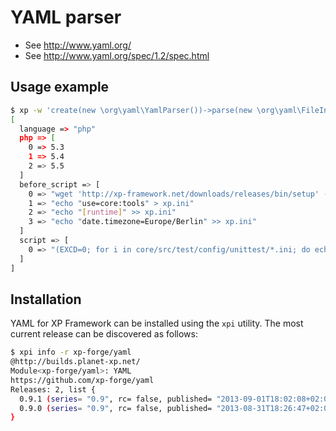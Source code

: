 YAML parser
===========
* See http://www.yaml.org/
* See http://www.yaml.org/spec/1.2/spec.html

Usage example
-------------

```sh
$ xp -w 'create(new \org\yaml\YamlParser())->parse(new \org\yaml\FileInput($argv[1]));' ../xp.public/.travis.yml
[
  language => "php"
  php => [
    0 => 5.3
    1 => 5.4
    2 => 5.5
  ]
  before_script => [
    0 => "wget 'http://xp-framework.net/downloads/releases/bin/setup' -O - | php"
    1 => "echo "use=core:tools" > xp.ini"
    2 => "echo "[runtime]" >> xp.ini"
    3 => "echo "date.timezone=Europe/Berlin" >> xp.ini"
  ]
  script => [
    0 => "(EXCD=0; for i in core/src/test/config/unittest/*.ini; do echo "---> $i"; ./unittest $i; RES=$?; if [ $RES -ne 0 ]; then EXCD=$RES; fi; done; exit $EXCD;)"
  ]
]
```

Installation
------------

YAML for XP Framework can be installed using the `xpi` utility. The most current release can be discovered as follows:

```sh
$ xpi info -r xp-forge/yaml
@http://builds.planet-xp.net/
Module<xp-forge/yaml>: YAML
https://github.com/xp-forge/yaml
Releases: 2, list {
  0.9.1 (series= "0.9", rc= false, published= "2013-09-01T18:02:08+02:00")
  0.9.0 (series= "0.9", rc= false, published= "2013-08-31T18:26:47+02:00")
}
```